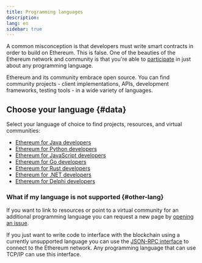 ```yaml
---
title: Programming languages
description:
lang: en
sidebar: true
---
```


A common misconception is that developers must write smart contracts in order to build on Ethereum. This is false.
One of the beauties of the Ethereum network and community is that you're able to [participate](/community/) in just about any programming language.

Ethereum and its community embrace open source. You can find community projects - client implementations, APIs, development frameworks, testing tools - in a wide variety of languages.

<!-- Often certain languages have an certain advantage depending on the use case -->

## Choose your language {#data}

Select your language of choice to find projects, resources, and virtual communities:

- [Ethereum for Java developers](/en/developers/docs/programming-languages/java/)
- [Ethereum for Python developers](/en/developers/docs/programming-languages/python/)
- [Ethereum for JavaScript developers](/en/developers/docs/programming-languages/javascript/)
- [Ethereum for Go developers](/en/developers/docs/programming-languages/golang/)
- [Ethereum for Rust developers](/en/developers/docs/programming-languages/rust/)
- [Ethereum for .NET developers](/en/developers/docs/programming-languages/dot-net/)
- [Ethereum for Delphi developers](/en/developers/docs/programming-languages/delphi/)

### What if my language is not supported {#other-lang}

If you want to link to resources or point to a virtual community for an additional programming language you can request a new page by [opening an issue](https://github.com/ethereum/ethereum-org-website/issues/new/choose).

If you just want to write code to interface with the blockchain using a currently unsupported language
you can use the [JSON-RPC interface](/en/developers/docs/apis/json-rpc/) to connect to the Ethereum network. Any programming 
language that can use TCP/IP can use this interface.
